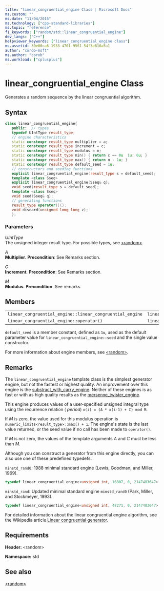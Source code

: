 ```yaml
---
title: "linear_congruential_engine Class | Microsoft Docs"
ms.custom: ""
ms.date: "11/04/2016"
ms.technology: ["cpp-standard-libraries"]
ms.topic: "reference"
f1_keywords: ["random/std::linear_congruential_engine"]
dev_langs: ["C++"]
helpviewer_keywords: ["linear_congruential_engine class"]
ms.assetid: 30e00ca6-1933-4701-9561-54f3e810a5a1
author: "corob-msft"
ms.author: "corob"
ms.workload: ["cplusplus"]
---
```

# linear_congruential_engine Class

Generates a random sequence by the linear congruential algorithm.

## Syntax

```cpp
class linear_congruential_engine{
   public:  // types
   typedef UIntType result_type;
   // engine characteristics
   static constexpr result_type multiplier = a;
   static constexpr result_type increment = c;
   static constexpr result_type modulus = m;
   static constexpr result_type min() { return c == 0u  1u: 0u; }
   static constexpr result_type max() { return m - 1u; }
   static constexpr result_type default_seed = 1u;
   // constructors and seeding functions
   explicit linear_congruential_engine(result_type s = default_seed);
   template <class Sseq>
   explicit linear_congruential_engine(Sseq& q);
   void seed(result_type s = default_seed);
   template <class Sseq>
   void seed(Sseq& q);
   // generating functions
   result_type operator()();
   void discard(unsigned long long z);
   };
```

### Parameters

*UIntType*<br/>
The unsigned integer result type. For possible types, see [\<random>](../standard-library/random.md).

*A*<br/>
**Multiplier**. **Precondition**: See Remarks section.

*C*<br/>
**Increment**. **Precondition**: See Remarks section.

*M*<br/>
**Modulus**. **Precondition**: See remarks.

## Members

||||
|-|-|-|
|`linear_congruential_engine::linear_congruential_engine`|`linear_congruential_engine::min`|`linear_congruential_engine::discard`|
|`linear_congruential_engine::operator()`|`linear_congruential_engine::max`|`linear_congruential_engine::seed`|

`default_seed` is a member constant, defined as `1u`, used as the default parameter value for `linear_congruential_engine::seed` and the single value constructor.

For more information about engine members, see [\<random>](../standard-library/random.md).

## Remarks

The `linear_congruential_engine` template class is the simplest generator engine, but not the fastest or highest quality. An improvement over this engine is the [substract_with_carry_engine](../standard-library/subtract-with-carry-engine-class.md). Neither of these engines is as fast or with as high quality results as the [mersenne_twister_engine](../standard-library/mersenne-twister-engine-class.md).

This engine produces values of a user-specified unsigned integral type using the recurrence relation ( *period*) `x(i) = (A * x(i-1) + C) mod M`.

If *M* is zero, the value used for this modulus operation is `numeric_limits<result_type>::max() + 1`. The engine's state is the last value returned, or the seed value if no call has been made to `operator()`.

If *M* is not zero, the values of the template arguments *A* and *C* must be less than *M*.

Although you can construct a generator from this engine directly, you can also use one of these predefined typedefs.

`minstd_rand0`: 1988 minimal standard engine (Lewis, Goodman, and Miller, 1969).

```cpp
typedef linear_congruential_engine<unsigned int, 16807, 0, 2147483647> minstd_rand0;
```

`minstd_rand`: Updated minimal standard engine `minstd_rand0` (Park, Miller, and Stockmeyer, 1993).

```cpp
typedef linear_congruential_engine<unsigned int, 48271, 0, 2147483647> minstd_rand;
```

For detailed information about the linear congruential engine algorithm, see the Wikipedia article [Linear congruential generator](http://go.microsoft.com/fwlink/p/?linkid=402446).

## Requirements

**Header:** \<random>

**Namespace:** std

## See also

[\<random>](../standard-library/random.md)<br/>

